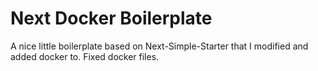 # Next Docker Boilerplate
A nice little boilerplate based on Next-Simple-Starter that I modified and added docker to. Fixed docker files.
